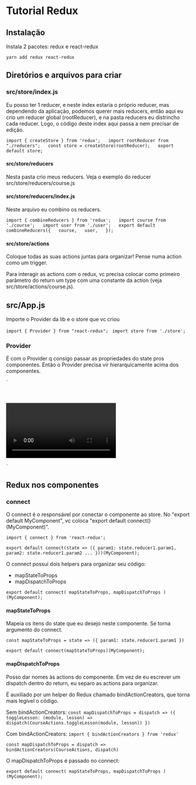# Tutorial Redux

## Instalação

Instala 2 pacotes: redux e react-redux

`yarn add redux react-redux`

## Diretórios e arquivos para criar

### src/store/index.js

Eu posso ter 1 reducer, e neste index estaria o próprio reducer, mas dependendo da aplicação, podemos querer mais reducers, então aqui eu crio um reducer global (rootReducer), e na pasta reducers eu distrincho cada reducer. Logo, o código deste index aqui passa a nem precisar de edição.

`import { createStore } from 'redux';  
import rootReducer from "./reducers";  
const store = createStore(rootReducer);  
export default store;`

#### src/store/reducers

Nesta pasta crio meus reducers. Veja o exemplo do reducer src/store/reducers/course.js

#### src/store/reducers/index.js

Neste arquivo eu combino os reducers.

`import { combineReducers } from 'redux';  
import course from './course';  
import user from './user';  
export default combineReducers({  
	course,  
	user,  
});`

#### src/store/actions

Coloque todas as suas actions juntas para organizar! Pense numa action como um trigger. 

Para interagir as actions com o redux, vc precisa colocar como primeiro parâmetro do return um type com uma constante da action (veja src/store/actions/course.js).

## src/App.js

Importe o Provider da lib e o store que vc criou

`import { Provider } from "react-redux"; `
`import store from './store';`

### Provider

É com o Provider q consigo passar as propriedades do state pros componentes. Então o Provider precisa vir hierarquicamente acima dos componentes.

`<div className="App">  
	<Provider store={store}>  
		<Video />  
		<Sidebar />  
	</Provider>  
</div>`

## Redux nos componentes

### connect

O connect é o responsável por conectar o componente ao store. 
No "export default MyComponent", vc coloca "export default connect()(MyComponent)".

`import { connect } from 'react-redux';`

`export default connect(state => ({
	param1: state.reducer1.param1,
	param2: state.reducer1.param2
	...
}))(MyComponent);`

O connect possui dois helpers para organizar seu código:
* mapStateToProps
* mapDispatchToProps

`export default connect(
	mapStateToProps, mapDispatchToProps
)(MyComponent);`

#### mapStateToProps

Mapeia os itens do state que eu desejo neste componente. Se torna argumento do connect.

`const mapStateToProps = state => ({
	param1: state.reducer1.param1
})`

`export default connect(mapStateToProps)(MyComponent);`

#### mapDispatchToProps

Posso dar nomes às actions do componente. Em vez de eu escrever um dispatch dentro do return, eu separo as actions para organizar.

É auxiliado por um helper do Redux chamado bindActionCreators, que torna mais legível o código.

Sem bindActionCreators:
`const mapDispatchToProps = dispatch => ({
	toggleLesson: (module, lesson) => dispatch(CourseActions.toggleLesson(module, lesson))
})`

Com bindActionCreators:
`import { bindActionCreators } from 'redux'`

`const mapDispatchToProps = dispatch => bindActionCreators(CourseActions, dispatch)`

O mapDispatchToProps é passado no connect:

`export default connect(
	mapStateToProps, mapDispatchToProps
)(MyComponent);`

